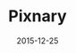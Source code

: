 ---
layout: site
title: "Pixnary"
date: 2015-12-25
categories: [community]
version: 1.3.8
major: 1
minor: 3
patch: 8
slug: pixnary
link: http://www.pixnary.com/
permalink: /sites/:slug
---